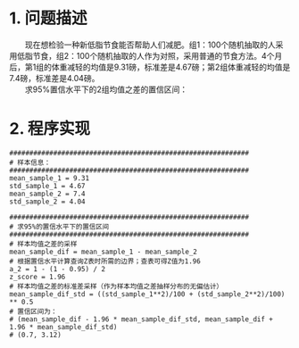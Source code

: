 # 1. 问题描述
&emsp;&emsp;现在想检验一种新低脂节食能否帮助人们减肥。组1：100个随机抽取的人采用低脂节食，组2：100个随机抽取的人作为对照，采用普通的节食方法。4个月后，第1组的体重减轻的均值是9.31磅，标准差是4.67磅；第2组体重减轻的均值是7.4磅，标准差是4.04磅。  
&emsp;&emsp;求95%置信水平下的2组均值之差的置信区间：  

# 2. 程序实现
```
############################################################
# 样本信息：
############################################################
mean_sample_1 = 9.31
std_sample_1 = 4.67
mean_sample_2 = 7.4
std_sample_2 = 4.04

############################################################
# 求95%的置信水平下的置信区间
############################################################
# 样本均值之差的采样
mean_sample_dif = mean_sample_1 - mean_sample_2
# 根据置信水平计算查询Z表时所需的边界；查表可得Z值为1.96
a_2 = 1 - (1 - 0.95) / 2
z_score = 1.96
# 样本均值之差的标准差采样（作为样本均值之差抽样分布的无偏估计）
mean_sample_dif_std = ((std_sample_1**2)/100 + (std_sample_2**2)/100) ** 0.5
# 置信区间为：
# (mean_sample_dif - 1.96 * mean_sample_dif_std, mean_sample_dif + 1.96 * mean_sample_dif_std)
# (0.7, 3.12)
```
